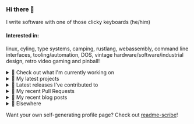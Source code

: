 ### Hi there 👋

I write software with one of those clicky keyboards (he/him)

#### Interested in:
linux, cyling, type systems, camping, rustlang, webassembly, command line interfaces, tooling/automation, DOS, vintage hardware/software/industrial design, retro video gaming and pinball!
<details><summary>👀 Check out what I'm currently working on</summary><br />

- [MetaMask/action-npm-publish](https://github.com/MetaMask/action-npm-publish) - GitHub Action to publish to NPM (2 days ago)
- [MetaMask/metamask-mobile](https://github.com/MetaMask/metamask-mobile) - Mobile web browser providing access to websites that use the Ethereum blockchain (3 days ago)
- [MetaMask/metamask-module-template](https://github.com/MetaMask/metamask-module-template) - A simple template repository for starting new modules in the latest MetaMask fashion. (1 week ago)
- [MetaMask/core](https://github.com/MetaMask/core) - This monorepo is a collection of packages used across multiple MetaMask clients (2 weeks ago)
- [rickycodes/win98config](https://github.com/rickycodes/win98config) - Example multi-boot setup for window98 (1 month ago)
</details>

<details><summary>🌱 My latest projects</summary><br />

- [rickycodes/misterfpga_font_randomizer](https://github.com/rickycodes/misterfpga_font_randomizer) - randomise the font setting for MiSTer FPGA
- [rickycodes/win98config](https://github.com/rickycodes/win98config) - Example multi-boot setup for window98
- [rickycodes/kitties](https://github.com/rickycodes/kitties) - micro site to browse CryptoKitties
- [rickycodes/pve-no-subscription](https://github.com/rickycodes/pve-no-subscription) - Proxmox VE No-Subscription Removal
- [rickycodes/ftse-rs](https://github.com/rickycodes/ftse-rs) - scrape and filter hl.co.uk market summaries
</details>

<details><summary>🔭 Latest releases I've contributed to</summary><br />

- [MetaMask/core](https://github.com/MetaMask/core) ([v53.0.0](https://github.com/MetaMask/core/releases/tag/v53.0.0), today) - This monorepo is a collection of packages used across multiple MetaMask clients
- [MetaMask/metamask-mobile](https://github.com/MetaMask/metamask-mobile) ([v6.5.0](https://github.com/MetaMask/metamask-mobile/releases/tag/v6.5.0), today) - Mobile web browser providing access to websites that use the Ethereum blockchain
- [MetaMask/metamask-extension](https://github.com/MetaMask/metamask-extension) ([v10.31.0](https://github.com/MetaMask/metamask-extension/releases/tag/v10.31.0), today) - :globe_with_meridians: :electric_plug: The MetaMask browser extension enables browsing Ethereum blockchain enabled websites
- [MetaMask/metamask-desktop](https://github.com/MetaMask/metamask-desktop) ([v0.1.0](https://github.com/MetaMask/metamask-desktop/releases/tag/v0.1.0), today) - 🖥️ The MetaMask Desktop app is a companion app that improves the overall performance of the MetaMask Extension Flask build
- [MetaMask/action-npm-publish](https://github.com/MetaMask/action-npm-publish) ([v3.2.0](https://github.com/MetaMask/action-npm-publish/releases/tag/v3.2.0), 2 weeks ago) - GitHub Action to publish to NPM
</details>

<details><summary>🔨 My recent Pull Requests</summary><br />

- [Improve dry run output](https://github.com/MetaMask/action-npm-publish/pull/42) on [MetaMask/action-npm-publish](https://github.com/MetaMask/action-npm-publish) (today)
- [only run `final-text` if `slack-webhook-url` is defined](https://github.com/MetaMask/action-npm-publish/pull/41) on [MetaMask/action-npm-publish](https://github.com/MetaMask/action-npm-publish) (2 days ago)
- [fix(ci): Remove `restore-build` steps](https://github.com/MetaMask/metamask-mobile/pull/6442) on [MetaMask/metamask-mobile](https://github.com/MetaMask/metamask-mobile) (1 week ago)
- [Add Slack webhook config](https://github.com/MetaMask/metamask-module-template/pull/196) on [MetaMask/metamask-module-template](https://github.com/MetaMask/metamask-module-template) (1 week ago)
- [Add new input to support customising the Slack channel](https://github.com/MetaMask/action-npm-publish/pull/40) on [MetaMask/action-npm-publish](https://github.com/MetaMask/action-npm-publish) (2 weeks ago)
</details>

<details><summary>📜 My recent blog posts</summary><br />

- [Publishing my Website to the peer-to-peer Web](//ricky.codes/blog/posts/publishing-to-the-peer-to-peer-web/) (4 years ago)
</details>

<details><summary>🔗 Elsewhere</summary><br />

- Web: https://ricky.codes
- Twitter: https://twitter.com/rickycodes
- Blog: https://ricky.codes/blog
</details>

Want your own self-generating profile page? Check out [readme-scribe](https://github.com/muesli/readme-scribe)!

